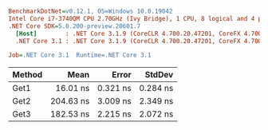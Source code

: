 ``` ini

BenchmarkDotNet=v0.12.1, OS=Windows 10.0.19042
Intel Core i7-3740QM CPU 2.70GHz (Ivy Bridge), 1 CPU, 8 logical and 4 physical cores
.NET Core SDK=5.0.200-preview.20601.7
  [Host]        : .NET Core 3.1.9 (CoreCLR 4.700.20.47201, CoreFX 4.700.20.47203), X64 RyuJIT
  .NET Core 3.1 : .NET Core 3.1.9 (CoreCLR 4.700.20.47201, CoreFX 4.700.20.47203), X64 RyuJIT

Job=.NET Core 3.1  Runtime=.NET Core 3.1  

```
| Method |      Mean |    Error |   StdDev |
|------- |----------:|---------:|---------:|
|   Get1 |  16.01 ns | 0.321 ns | 0.284 ns |
|   Get2 | 204.63 ns | 3.009 ns | 2.349 ns |
|   Get3 | 182.53 ns | 2.215 ns | 2.072 ns |
